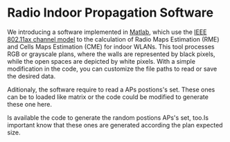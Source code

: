 # Radio Indoor Propagation Software
We introducing a software implemented in [Matlab](www.mathworks.com/products/matlab.html "Matlab"), which use the [IEEE 802.11ax channel model](mentor.ieee.org/802.11/dcn/14/11-14-0882-04-00ax-tgax-channel-model-document.docx "IEEE 802.11ax channel model") to the calculation of Radio Maps Estimation (RME) and Cells Maps Estimation (CME) for indoor WLANs. This tool processes RGB or grayscale plans, where the walls are represented by black pixels, while the open spaces are depicted by white pixels. With a simple modification in the code, you can customize the file paths to read or save the desired data.

Aditionaly, the software require to read a APs postions's set. These ones can be to loaded like matrix or the code could be modified to generate these one here.

Is available the code to generate the random postions APs's set, too.Is important know that these ones are generated according the plan expected size.
